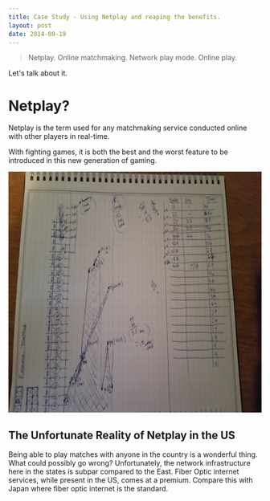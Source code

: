 ```yaml
---
title: Case Study - Using Netplay and reaping the benefits.
layout: post
date: 2014-09-19
---
```


>Netplay. 
>Online matchmaking. 
>Network play mode. 
>Online play.

Let's talk about it.

# Netplay? #

Netplay is the term used for any matchmaking service conducted online with
other players in real-time.

With fighting games, it is both the best and the worst feature to be introduced
in this new generation of gaming. 

<img src='/assets/p4u2_grid_notes.jpg' width='640px' height='480px'>

## The Unfortunate Reality of Netplay in the US ##

Being able to play matches with anyone in the country is a wonderful thing.
What could possibly go wrong? Unfortunately, the network infrastructure here in the states is subpar compared to the East. Fiber Optic internet services, while present in the US, comes at a premium. Compare this with Japan where fiber optic internet is the standard.

